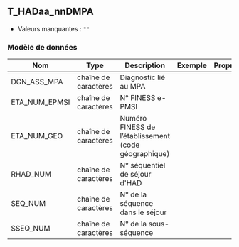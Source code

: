 ## T_HADaa_nnDMPA

- Valeurs manquantes : `""`

### Modèle de données

|Nom|Type|Description|Exemple|Propriétés|
|-|-|-|-|-|
|DGN_ASS_MPA|chaîne de caractères|Diagnostic lié au MPA|||
|ETA_NUM_EPMSI|chaîne de caractères|N° FINESS e-PMSI|||
|ETA_NUM_GEO|chaîne de caractères|Numéro FINESS de l’établissement (code géographique)|||
|RHAD_NUM|chaîne de caractères|N° séquentiel de séjour d'HAD|||
|SEQ_NUM|chaîne de caractères|N° de la séquence dans le séjour|||
|SSEQ_NUM|chaîne de caractères|N° de la sous-séquence|||
